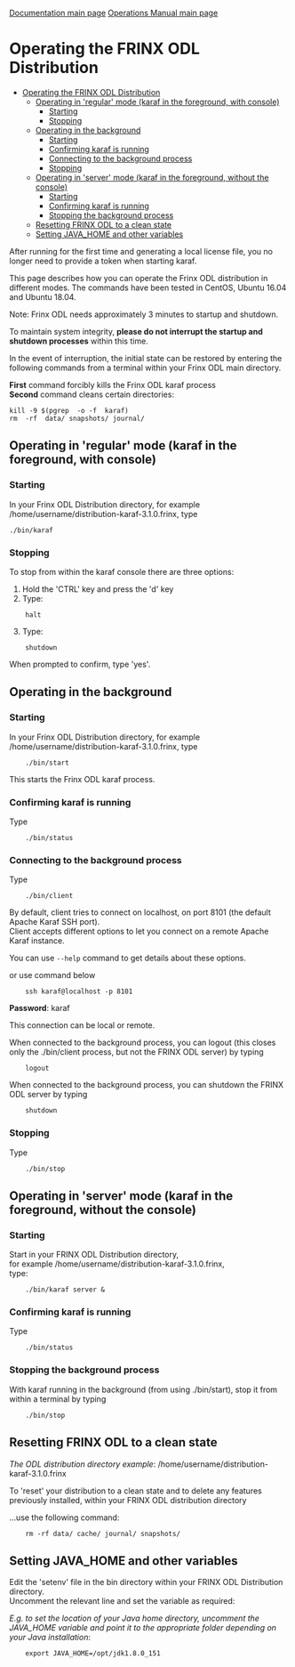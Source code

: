 [Documentation main page](https://frinxio.github.io/Frinx-docs/)
[Operations Manual main page](https://frinxio.github.io/Frinx-docs/FRINX_ODL_Distribution/Carbon/operations_manual.html)
# Operating the FRINX ODL Distribution
<!-- TOC -->

- [Operating the FRINX ODL Distribution](#operating-the-frinx-odl-distribution)
    - [Operating in 'regular' mode (karaf in the foreground, with console)](#operating-in-regular-mode-karaf-in-the-foreground-with-console)
        - [Starting](#starting)
        - [Stopping](#stopping)
    - [Operating in the background](#operating-in-the-background)
        - [Starting](#starting-1)
        - [Confirming karaf is running](#confirming-karaf-is-running)
        - [Connecting to the background process](#connecting-to-the-background-process)
        - [Stopping](#stopping-1)
    - [Operating in 'server' mode (karaf in the foreground, without the console)](#operating-in-server-mode-karaf-in-the-foreground-without-the-console)
        - [Starting](#starting-2)
        - [Confirming karaf is running](#confirming-karaf-is-running-1)
        - [Stopping the background process](#stopping-the-background-process)
    - [Resetting FRINX ODL to a clean state](#resetting-frinx-odl-to-a-clean-state)
    - [Setting JAVA_HOME and other variables](#setting-java_home-and-other-variables)

<!-- /TOC -->
After running for the first time and generating a local license file, you no longer need to provide a token when starting karaf.

This page describes how you can operate the Frinx ODL distribution in different modes. The commands have been tested in CentOS, Ubuntu 16.04 and Ubuntu 18.04.

Note: Frinx ODL needs approximately 3 minutes to startup and shutdown.  

To maintain system integrity, **please do not interrupt the startup and shutdown processes** within this time.  

In the event of interruption, the initial state can be restored by entering the following commands from a terminal within your Frinx ODL main directory.

**First** command forcibly kills the Frinx ODL karaf process  
**Second** command cleans certain directories:

```
kill -9 $(pgrep  -o -f  karaf)
rm  -rf  data/ snapshots/ journal/
```

## Operating in 'regular' mode (karaf in the foreground, with console)
### Starting
In your Frinx ODL Distribution directory, for example /home/username/distribution-karaf-3.1.0.frinx, type

    ./bin/karaf

### Stopping
To stop from within the karaf console there are three options:

1. Hold the 'CTRL' key and press the 'd' key
2. Type:
```
    halt
```
3. Type:
```
    shutdown
```
When prompted to confirm, type 'yes'.

## Operating in the background
### Starting
In your Frinx ODL Distribution directory, for example /home/username/distribution-karaf-3.1.0.frinx, type
```
    ./bin/start
```
This starts the Frinx ODL karaf process.
### Confirming karaf is running
Type
```
    ./bin/status
```
### Connecting to the background process
Type
```
    ./bin/client
```
By default, client tries to connect on localhost, on port 8101 (the default Apache Karaf SSH port).  
Client accepts different options to let you connect on a remote Apache Karaf instance.  

You can use `--help` command to get details about these options.

or use command below
```
    ssh karaf@localhost -p 8101
```
**Password**: karaf

This connection can be local or remote.

When connected to the background process, you can logout (this closes only the ./bin/client process, but not the FRINX ODL server) by typing
```
    logout
```
When connected to the background process, you can shutdown the FRINX ODL server by typing  
```
    shutdown
```

### Stopping
Type
```
    ./bin/stop
```

## Operating in 'server' mode (karaf in the foreground, without the console)
### Starting
Start in your FRINX ODL Distribution directory,  
for example /home/username/distribution-karaf-3.1.0.frinx,  
type:
```
    ./bin/karaf server &
```

### Confirming karaf is running
Type
```
    ./bin/status
```

### Stopping the background process
With karaf running in the background (from using ./bin/start), stop it from within a terminal by typing
```
    ./bin/stop
```

## Resetting FRINX ODL to a clean state

_The ODL distribution directory example_: /home/username/distribution-karaf-3.1.0.frinx  

To 'reset' your distribution to a clean state and to delete any features previously installed, within your FRINX ODL distribution directory  

...use the following command:
```
    rm -rf data/ cache/ journal/ snapshots/
```

## Setting JAVA_HOME and other variables
Edit the 'setenv' file in the bin directory within your FRINX ODL Distribution directory.  
Uncomment the relevant line and set the variable as required:  

*E.g. to set the location of your Java home directory, uncomment the JAVA_HOME variable and point it to the appropriate folder depending on your Java installation*:
```
    export JAVA_HOME=/opt/jdk1.8.0_151
```
